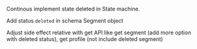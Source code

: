 Continous implement state deleted in State machine. 

Add status `deleted` in schema Segment object

Adjust side effect relative with get API like get segment (add more option with deleted status), get profile (not include deleted segment)